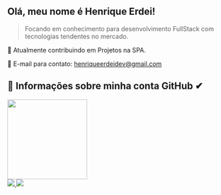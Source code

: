 ## Olá, meu nome é <strong>Henrique Erdei!</strong>

> Focando em conhecimento para desenvolvimento FullStack com tecnologias tendentes no mercado.

🔭 Atualmente contribuindo em Projetos na SPA.

💬 E-mail para contato: henriqueerdeidev@gmail.com


## 🌟 Informações sobre minha conta GitHub ✔

<div>
<a href="https://github.com/HenriqueErdei">
<!-- <img height="180em" src="https://github-readme-stats.vercel.app/api/top-langs/?username=henriqueerdei&layout=compact&langs_count=7&theme=dracula"/> -->
<img height="180em" src="https://github-readme-stats.vercel.app/api?username=henriqueerdei&show_icons=true&theme=dracula&include_all_commits=true&count_private=true"/>
</div>
  
  <img src="https://img.shields.io/badge/JWT-000000?style=for-the-badge&logo=JSON%20web%20tokens&logoColor=white"/>
  <img src="https://img.shields.io/badge/Express.js-000000?style=for-the-badge&logo=express&logoColor=white"/>

